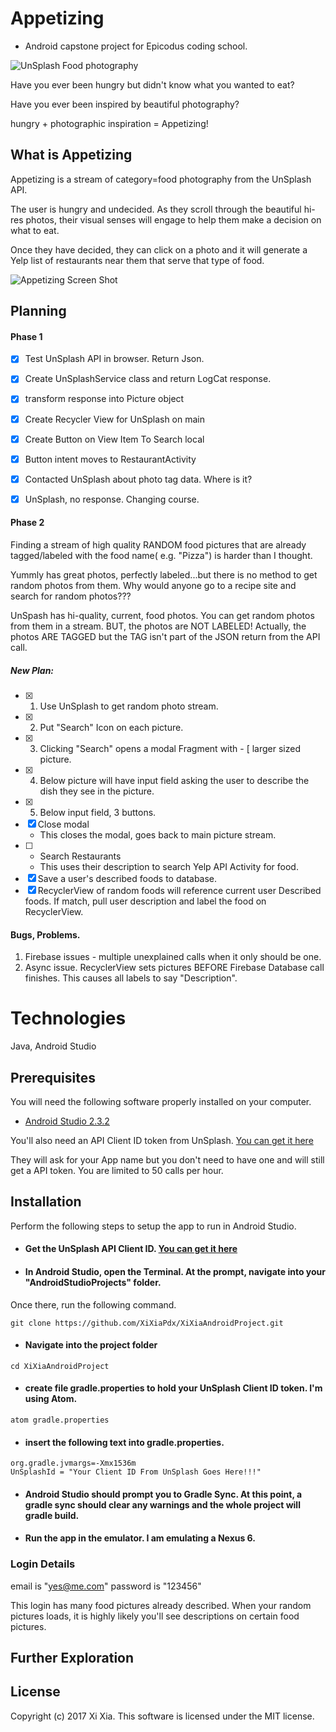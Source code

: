 # Appetizing
- Android capstone project for Epicodus coding school.

![UnSplash Food photography](./readMeRes/sandwich.jpg)

Have you ever been hungry but didn't know what you wanted to eat?

Have you ever been inspired by beautiful photography?

hungry + photographic inspiration =  Appetizing!

## What is Appetizing

Appetizing is a stream of category=food photography from the UnSplash API.  

The user is hungry and undecided. As they scroll through the beautiful hi-res photos, their visual senses will engage to help them make a decision on what to eat.

Once they have decided, they can click on a photo and it will generate a Yelp list of restaurants near them that serve that type of food.

![Appetizing Screen Shot](./readMeRes/AppetizingScreenShot.jpg)

## Planning

#### Phase 1

- [x] Test UnSplash API in browser. Return Json.
- [x] Create UnSplashService class and return LogCat response.
- [x] transform response into Picture object
- [x] Create Recycler View for UnSplash on main
- [x] Create Button on View Item To Search local
- [x] Button intent moves to RestaurantActivity
- [x] Contacted UnSplash about photo tag data. Where is it?
- [x] UnSplash, no response. Changing course.


#### Phase 2

Finding a stream of high quality RANDOM food pictures that are already tagged/labeled with the food name( e.g. "Pizza") is harder than I thought.

Yummly has great photos, perfectly labeled...but there is no method to get random photos from them.  Why would anyone go to a recipe site and search for random photos???

UnSpash has hi-quality, current, food photos.  You can get random photos from them in a stream.  BUT, the photos are NOT LABELED!   Actually, the photos ARE TAGGED  but the TAG isn't part of the JSON return from the API call.


##### New Plan:

- [x] 1. Use UnSplash to get random photo stream.
- [x] 2. Put "Search" Icon on each picture.
- [x] 3. Clicking "Search" opens a modal Fragment with - [ larger sized picture.
- [x] 4. Below picture will have input field asking the user to describe the dish they see in the picture.
- [x] 5. Below input field, 3 buttons.
- [x] Close modal
    * This closes the modal, goes back to main picture stream.
- [ ]  * Search Restaurants
    * This uses their description to search Yelp API Activity for food.
- [x] Save a user's described foods to database.
- [x] RecyclerView of random foods will reference current user Described foods. If match, pull user description and label the food on RecyclerView.

#### Bugs, Problems.

1. Firebase issues - multiple unexplained calls when it only should be one.
2.  Async issue.  RecyclerView sets pictures BEFORE Firebase Database call finishes. This causes all labels to say "Description".


# Technologies

Java, Android Studio

## Prerequisites

You will need the following software properly installed on your computer.

* [Android Studio 2.3.2](https://developer.android.com/studio/index.html)

You'll also need an API Client ID token from UnSplash. [You can get it here](https://unsplash.com/login)

They will ask for your App name but you don't need to have one and will still get a API token. You are limited to 50 calls per hour.


## Installation

Perform the following steps to setup the app to run in Android Studio.

* #### Get the UnSplash API Client ID. [You can get it here](https://unsplash.com/login)

* #### In Android Studio, open the Terminal. At the prompt, navigate into your "AndroidStudioProjects" folder.



Once there, run the following command.
```
git clone https://github.com/XiXiaPdx/XiXiaAndroidProject.git
```
*  #### Navigate into the project folder
```
cd XiXiaAndroidProject
```
*  #### create file gradle.properties to hold your UnSplash Client ID token. I'm using Atom.
```
atom gradle.properties
```
* #### insert the following text into gradle.properties.

```
org.gradle.jvmargs=-Xmx1536m
UnSplashId = "Your Client ID From UnSplash Goes Here!!!"

```
* #### Android Studio should prompt you to Gradle Sync.  At this point, a gradle sync should clear any warnings and the whole project will gradle build.

* #### Run the app in the emulator. I am emulating a Nexus 6.

### Login Details

email is "yes@me.com"
password is "123456"

This login has many food pictures already described. When your random pictures loads, it is highly likely you'll see descriptions on certain food pictures. 


## Further Exploration



## License

Copyright (c) 2017 Xi Xia. This software is licensed under the MIT license.
